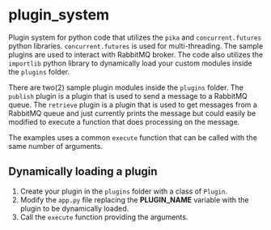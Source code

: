 # plugin_system
Plugin system for python code that utilizes the `pika` and `concurrent.futures` python libraries. `concurrent.futures` is used for multi-threading. The sample plugins are used to interact with RabbitMQ broker. The code also utilizes the `importlib` python library to dynamically load your custom modules inside the `plugins` folder.

There are two(2) sample plugin modules inside the `plugins` folder. The `publish` plugin is a plugin that is used to send a message to a RabbitMQ queue. The `retrieve` plugin is a plugin that is used to get messages from a RabbitMQ queue and just currently prints the message but could easily be modified to execute a function that does processing on the message.

The examples uses a common `execute` function that can be called with the same number of arguments.

## Dynamically loading a plugin
1. Create your plugin in the `plugins` folder with a class of `Plugin`.
2. Modify the `app.py` file replacing the **PLUGIN_NAME** variable with the plugin to be dynamically loaded.
3. Call the `execute` function providing the arguments.
